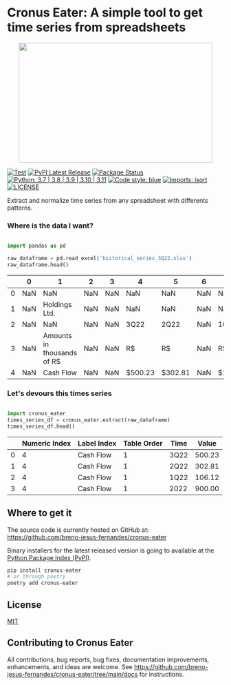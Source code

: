 # Cronus Eater: A simple tool to get time series from spreadsheets

<div align="center">
  <img width="450" height="278" src="https://raw.githubusercontent.com/breno-jesus-fernandes/cronus-eater/5e3a88709eeb845fa24b1dff5b9d3039a88c3d9c/docs/img/cronus-eater-logo.png"><br>
</div>

[![Test](https://github.com/BrenoJesusFernandes/cronus-eater/actions/workflows/test.yaml/badge.svg)](https://github.com/BrenoJesusFernandes/cronus-eater/actions/workflows/test.yaml)
[![PyPI Latest Release](https://img.shields.io/pypi/v/cronus-eater.svg)](https://pypi.org/project/cronus-eater/)
[![Package Status](https://img.shields.io/pypi/status/cronus-eater.svg)](https://pypi.org/project/cronus-eater/)
[![Python: 3.7 | 3.8 | 3.9 | 3.10 | 3.11](https://img.shields.io/badge/Python-3.7%20%7C%203.8%20%7C%203.9%20%7C%203.10%20%7C%203.11-blue.svg)](https://pypi.org/project/cronus-eater/)
[![Code style: blue](https://img.shields.io/badge/code%20style-blue-blue.svg)](https://github.com/grantjenks/blue)
[![Imports: isort](https://img.shields.io/badge/%20imports-isort-%231674b1?style=flat&labelColor=ef8336)](https://pycqa.github.io/isort/) 
[![LICENSE](https://img.shields.io/badge/license-MIT-green.svg)](https://github.com/BrenoJesusFernandes/cronus-eater/blob/main/LICENSE)

Extract and normalize time series from any spreadsheet with differents patterns.


### Where is the data I want?

```python

import pandas as pd

raw_dataframe = pd.read_excel('historical_series_3Q22.xlsx')
raw_dataframe.head()

```

|     |  0  |              1              |  2  |  3  |    4     |     5    |    6    |    7     |    8      |  9  |
| --- | --- | --------------------------- | --- | --- | -------  | -------  | ------  | -------  | -------   | ----|
| 0   | NaN | NaN                         | NaN | NaN |   NaN    |   NaN    |   NaN   |    NaN   |    NaN    | NaN |
| 1   | NaN | Holdings Ltd.               | NaN | NaN |   NaN    |   NaN    |   NaN   |    NaN   |    NaN    | NaN |
| 2   | NaN | NaN                         | NaN | NaN |   3Q22   |   2Q22   |   NaN   |   1Q22   |   2022    | NaN |
| 3   | NaN | Amounts in thousands of R$  | NaN | NaN |   R$     |   R$     |   NaN   |    R$    |    R$     | NaN |
| 4   | NaN | Cash Flow                   | NaN | NaN | $500.23  | $302.81  |   NaN   | $106.12  |  $900.00  | NaN |

### Let's devours this times series  

```python

import cronus_eater
times_series_df = cronus_eater.extract(raw_dataframe)
times_series_df.head()

```


|     | Numeric Index | Label Index | Table Order | Time | Value   |
| --- | ------------- | ---------   | ----------- | ---- | ------- |
| 0   |  4            | Cash Flow   | 1           | 3Q22 | 500.23  |
| 1   |  4            | Cash Flow   | 1           | 2Q22 | 302.81  |
| 2   |  4            | Cash Flow   | 1           | 1Q22 | 106.12  |
| 3   |  4            | Cash Flow   | 1           | 2022 | 900.00  |


## Where to get it

The source code is currently hosted on GitHub at: <https://github.com/breno-jesus-fernandes/cronus-eater>

Binary installers for the latest released version is going to available at the [Python Package Index (PyPI)](https://pypi.org/project/cronus-eater).


```sh
pip install cronus-eater
# or through poetry
poetry add cronus-eater
```

## License

[MIT](https://github.com/breno-jesus-fernandes/cronus-eater/blob/main/LICENSE)

## Contributing to Cronus Eater
All contributions, bug reports, bug fixes, documentation improvements, enhancements, and ideas are welcome. See https://github.com/breno-jesus-fernandes/cronus-eater/tree/main/docs for instructions.



 